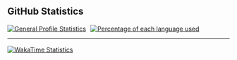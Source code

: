 ## GitHub Statistics
<a href="https://github.com/thorbm1500">
  <img height=200 align="center" style="margin:0;" alt="General Profile Statistics" src="https://github-readme-stats-thors-projects-0469a0cc.vercel.app/api?username=thorbm1500&include_all_commits=true&theme=github_dark"/><img width="10" src="transparent_spacer.png"></img>‎<img height=200 align="center" alt="Percentage of each language used" src="https://github-readme-stats-thors-projects-0469a0cc.vercel.app/api/top-langs/?username=thorbm1500&layout=compact&theme=github_dark"/>‎
</a>

---

<a href="https://github.com/thorbm1500">
  <img height=200 align="center" alt="WakaTime Statistics" src="https://github-readme-stats-thors-projects-0469a0cc.vercel.app/api/wakatime?username=thorbm&theme=github_dark" />
</a>
